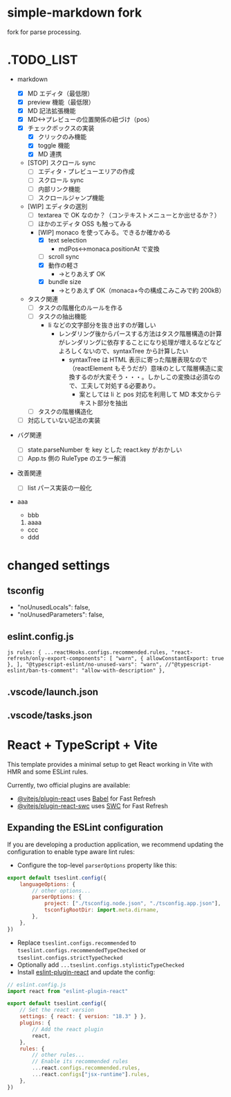 # simple-markdown fork

fork for parse processing.

# .TODO_LIST

-   markdown

    -   [x] MD エディタ（最低限）
    -   [x] preview 機能（最低限）
    -   [x] MD 記法拡張機能
    -   [x] MD<->プレビューの位置関係の紐づけ（pos）
    -   [x] チェックボックスの実装
        -   [x] クリックのみ機能
        -   [x] toggle 機能
        -   [x] MD 連携
    -   [STOP] スクロール sync
        -   [ ] エディタ・プレビューエリアの作成
        -   [ ] スクロール sync
        -   [ ] 内部リンク機能
        -   [ ] スクロールジャンプ機能
    -   [WIP] エディタの選別
        -   [ ] textarea で OK なのか？（コンテキストメニューとか出せるか？）
        -   [ ] ほかのエディタ OSS も触ってみる
        -   [WIP] monaco を使ってみる。できるか確かめる
            -   [x] text selection
                -   mdPos<->monaca.positionAt で変換
            -   [ ] scroll sync
            -   [x] 動作の軽さ
                -   ->とりあえず OK
            -   [x] bundle size
                -   ->とりあえず OK（monaca+今の構成こみこみで約 200kB）
    -   タスク関連
        -   [ ] タスクの階層化のルールを作る
        -   [ ] タスクの抽出機能
            -   li などの文字部分を抜き出すのが難しい
                -   レンダリング後からパースする方法はタスク階層構造の計算がレンダリングに依存することになり処理が増えるなどなどよろしくないので、syntaxTree から計算したい
                    -   syntaxTree は HTML 表示に寄った階層表現なので（reactElement もそうだが）意味のとして階層構造に変換するのが大変そう・・・。しかしこの変換は必須なので、工夫して対処する必要あり。
                        -   案としては li と pos 対応を利用して MD 本文からテキスト部分を抽出
        -   [ ] タスクの階層構造化
    -   [ ] 対応していない記法の実装

-   バグ関連

    -   [ ] state.parseNumber を key とした react.key がおかしい
    -   [ ] App.ts 側の RuleType のエラー解消

-   改善関連

    -   [ ] list パース実装の一般化

-   aaa
    -   bbb
    1. aaaa
    -   ccc
    -   ddd

# changed settings

## tsconfig

-   "noUnusedLocals": false,
-   "noUnusedParameters": false,

## eslint.config.js

`js
rules: {
            ...reactHooks.configs.recommended.rules,
            "react-refresh/only-export-components": [
                "warn",
                { allowConstantExport: true },
            ],
            "@typescript-eslint/no-unused-vars": "warn",
            //"@typescript-eslint/ban-ts-comment": "allow-with-description"
        },
`

## .vscode/launch.json

## .vscode/tasks.json

# React + TypeScript + Vite

This template provides a minimal setup to get React working in Vite with HMR and some ESLint rules.

Currently, two official plugins are available:

-   [@vitejs/plugin-react](https://github.com/vitejs/vite-plugin-react/blob/main/packages/plugin-react/README.md) uses [Babel](https://babeljs.io/) for Fast Refresh
-   [@vitejs/plugin-react-swc](https://github.com/vitejs/vite-plugin-react-swc) uses [SWC](https://swc.rs/) for Fast Refresh

## Expanding the ESLint configuration

If you are developing a production application, we recommend updating the configuration to enable type aware lint rules:

-   Configure the top-level `parserOptions` property like this:

```js
export default tseslint.config({
    languageOptions: {
        // other options...
        parserOptions: {
            project: ["./tsconfig.node.json", "./tsconfig.app.json"],
            tsconfigRootDir: import.meta.dirname,
        },
    },
})
```

-   Replace `tseslint.configs.recommended` to `tseslint.configs.recommendedTypeChecked` or `tseslint.configs.strictTypeChecked`
-   Optionally add `...tseslint.configs.stylisticTypeChecked`
-   Install [eslint-plugin-react](https://github.com/jsx-eslint/eslint-plugin-react) and update the config:

```js
// eslint.config.js
import react from "eslint-plugin-react"

export default tseslint.config({
    // Set the react version
    settings: { react: { version: "18.3" } },
    plugins: {
        // Add the react plugin
        react,
    },
    rules: {
        // other rules...
        // Enable its recommended rules
        ...react.configs.recommended.rules,
        ...react.configs["jsx-runtime"].rules,
    },
})
```
